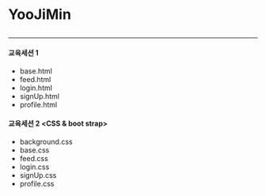 # YooJiMin
## 
-------
#### 교육세션 1 <HTML>
* base.html
* feed.html
* login.html
* signUp.html
* profile.html

#### 교육세션 2 <CSS & boot strap>
* background.css
* base.css
* feed.css
* login.css
* signUp.css
* profile.css
